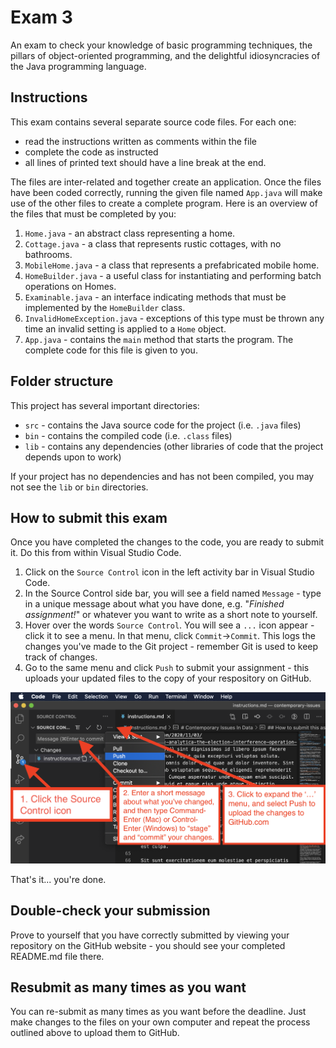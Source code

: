 # Exam 3

An exam to check your knowledge of basic programming techniques, the pillars of object-oriented programming, and the delightful idiosyncracies of the Java programming language.

## Instructions

This exam contains several separate source code files. For each one:

- read the instructions written as comments within the file
- complete the code as instructed
- all lines of printed text should have a line break at the end.

The files are inter-related and together create an application. Once the files have been coded correctly, running the given file named `App.java` will make use of the other files to create a complete program. Here is an overview of the files that must be completed by you:

1. `Home.java` - an abstract class representing a home.
1. `Cottage.java` - a class that represents rustic cottages, with no bathrooms.
1. `MobileHome.java` - a class that represents a prefabricated mobile home.
1. `HomeBuilder.java` - a useful class for instantiating and performing batch operations on Homes.
1. `Examinable.java` - an interface indicating methods that must be implemented by the `HomeBuilder` class.
1. `InvalidHomeException.java` - exceptions of this type must be thrown any time an invalid setting is applied to a `Home` object.
1. `App.java` - contains the `main` method that starts the program. The complete code for this file is given to you.

## Folder structure

This project has several important directories:

- `src` - contains the Java source code for the project (i.e. `.java` files)
- `bin` - contains the compiled code (i.e. `.class` files)
- `lib` - contains any dependencies (other libraries of code that the project depends upon to work)

If your project has no dependencies and has not been compiled, you may not see the `lib` or `bin` directories.

## How to submit this exam

Once you have completed the changes to the code, you are ready to submit it. Do this from within Visual Studio Code.

1. Click on the `Source Control` icon in the left activity bar in Visual Studio Code.
1. In the Source Control side bar, you will see a field named `Message` - type in a unique message about what you have done, e.g. "_Finished assignment!_" or whatever you want to write as a short note to yourself.
1. Hover over the words `Source Control`. You will see a `...` icon appear - click it to see a menu. In that menu, click `Commit`->`Commit`. This logs the changes you've made to the Git project - remember Git is used to keep track of changes.
1. Go to the same menu and click `Push` to submit your assignment - this uploads your updated files to the copy of your respository on GitHub.

![Push changes to GitHub](./images/how_to_push_changes_to_github_from_vscode.png)

That's it... you're done.

## Double-check your submission

Prove to yourself that you have correctly submitted by viewing your repository on the GitHub website - you should see your completed README.md file there.

## Resubmit as many times as you want

You can re-submit as many times as you want before the deadline. Just make changes to the files on your own computer and repeat the process outlined above to upload them to GitHub.
